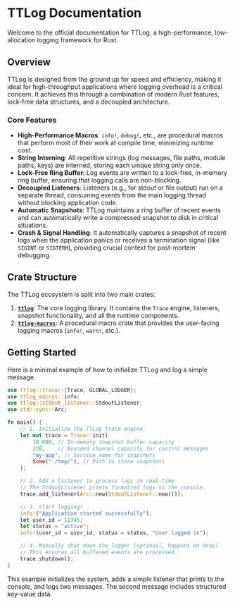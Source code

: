 # TTLog Documentation

Welcome to the official documentation for TTLog, a high-performance, low-allocation logging framework for Rust.

## Overview

TTLog is designed from the ground up for speed and efficiency, making it ideal for high-throughput applications where logging overhead is a critical concern. It achieves this through a combination of modern Rust features, lock-free data structures, and a decoupled architecture.

### Core Features

- **High-Performance Macros**: `info!`, `debug!`, etc., are procedural macros that perform most of their work at compile time, minimizing runtime cost.
- **String Interning**: All repetitive strings (log messages, file paths, module paths, keys) are interned, storing each unique string only once.
- **Lock-Free Ring Buffer**: Log events are written to a lock-free, in-memory ring buffer, ensuring that logging calls are non-blocking.
- **Decoupled Listeners**: Listeners (e.g., for stdout or file output) run on a separate thread, consuming events from the main logging thread without blocking application code.
- **Automatic Snapshots**: TTLog maintains a ring buffer of recent events and can automatically write a compressed snapshot to disk in critical situations.
- **Crash & Signal Handling**: It automatically captures a snapshot of recent logs when the application panics or receives a termination signal (like `SIGINT` or `SIGTERM`), providing crucial context for post-mortem debugging.

## Crate Structure

The TTLog ecosystem is split into two main crates:

1.  [**`ttlog`**](./ttlog.md): The core logging library. It contains the `Trace` engine, listeners, snapshot functionality, and all the runtime components.
2.  [**`ttlog-macros`**](./ttlog-macros.md): A procedural macro crate that provides the user-facing logging macros (`info!`, `warn!`, etc.).

## Getting Started

Here is a minimal example of how to initialize TTLog and log a simple message.

```rust
use ttlog::trace::{Trace, GLOBAL_LOGGER};
use ttlog_macros::info;
use ttlog::stdout_listener::StdoutListener;
use std::sync::Arc;

fn main() {
    // 1. Initialize the TTLog trace engine
    let mut trace = Trace::init(
        10_000, // In-memory snapshot buffer capacity
        128,    // Bounded channel capacity for control messages
        "my-app", // Service name for snapshots
        Some("./tmp/"), // Path to store snapshots
    );

    // 2. Add a listener to process logs in real-time
    // The StdoutListener prints formatted logs to the console.
    trace.add_listener(Arc::new(StdoutListener::new()));

    // 3. Start logging!
    info!("Application started successfully");
    let user_id = 12345;
    let status = "active";
    info!(user_id = user_id, status = status, "User logged in");

    // 4. Manually shut down the logger (optional, happens on drop)
    // This ensures all buffered events are processed.
    trace.shutdown();
}
```

This example initializes the system, adds a simple listener that prints to the console, and logs two messages. The second message includes structured key-value data.
